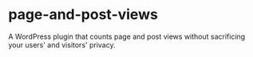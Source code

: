 # page-and-post-views
A WordPress plugin that counts page and post views without sacrificing your users' and visitors' privacy.
